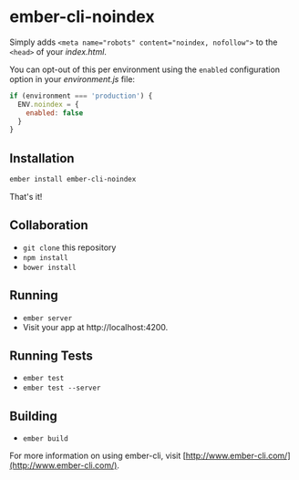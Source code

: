 # ember-cli-noindex

Simply adds `<meta name="robots" content="noindex, nofollow">` to the `<head>` of your *index.html*.

You can opt-out of this per environment using the `enabled` configuration option in your *environment.js* file:

```js
if (environment === 'production') {
  ENV.noindex = {
    enabled: false
  }
}
```

## Installation

```bash
ember install ember-cli-noindex
```

That's it!

## Collaboration

* `git clone` this repository
* `npm install`
* `bower install`

## Running

* `ember server`
* Visit your app at http://localhost:4200.

## Running Tests

* `ember test`
* `ember test --server`

## Building

* `ember build`

For more information on using ember-cli, visit [http://www.ember-cli.com/](http://www.ember-cli.com/).
